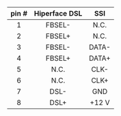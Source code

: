 | **pin #** | **Hiperface DSL** | **SSI** |
| :---: | :---: | :---: |
| 1 | FBSEL- | N.C. |
| 2 | FBSEL+ | N.C. |
| 3 | FBSEL- | DATA- |
| 4 | FBSEL+ | DATA+ |
| 5 | N.C. | CLK- |
| 6 | N.C. | CLK+ |
| 7 | DSL- | GND |
| 8 | DSL+ | +12 V |
